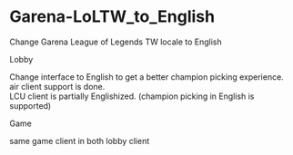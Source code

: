 # Garena-LoLTW_to_English
Change Garena League of Legends TW locale to English  
  
Lobby  
  
  Change interface to English to get a better champion picking experience.  
  air client support is done.  
  LCU client is partially Englishized. (champion picking in English is supported)  
  
Game  
  
  same game client in both lobby client

